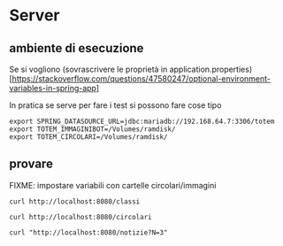 # Server

## ambiente di esecuzione
Se si vogliono (sovrascrivere le proprietà in application.properties)
[https://stackoverflow.com/questions/47580247/optional-environment-variables-in-spring-app]

In pratica se serve per fare i test si possono fare cose tipo

    export SPRING_DATASOURCE_URL=jdbc:mariadb://192.168.64.7:3306/totem
    export TOTEM_IMMAGINIBOT=/Volumes/ramdisk/
    export TOTEM_CIRCOLARI=/Volumes/ramdisk/

## provare

FIXME: impostare variabili con cartelle circolari/immagini

`curl http://localhost:8080/classi`

`curl http://localhost:8080/circolari`

`curl "http://localhost:8080/notizie?N=3"`
